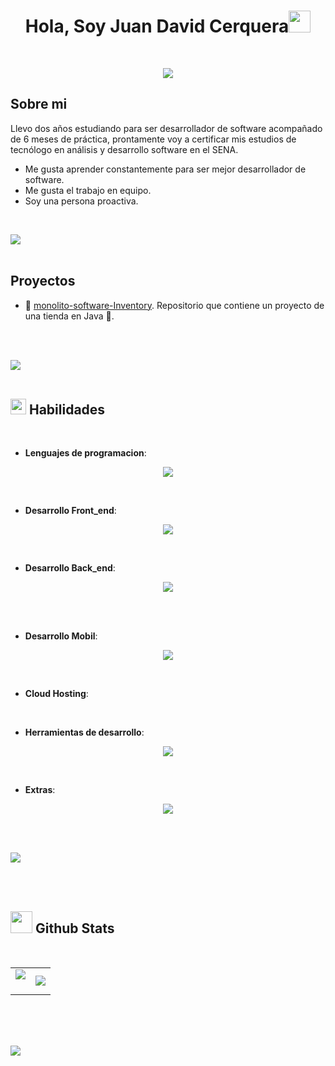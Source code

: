 
<h1 align="center"><b>Hola, Soy Juan David Cerquera</b><img src="https://media.giphy.com/media/hvRJCLFzcasrR4ia7z/giphy.gif" width="35"></h1>
<br>
<p align="center">
  <a href="https://github.com/DenverCoder1/readme-typing-svg"><img src="https://readme-typing-svg.herokuapp.com?font=Time+New+Roman&color=cyan&size=25&center=true&vCenter=true&width=600&height=100&lines=Aprendiendo+nuevas+habilidades..<3;Actitud+proactiva;Desarrollador+Backend;Desarrollador+Frontend;Desarrollador+Mobil;"></a>
</p>






	
##  **Sobre mi**

Llevo dos años estudiando para ser desarrollador de software acompañado de 6 meses de práctica, prontamente voy a certificar mis estudios de tecnólogo en análisis y desarrollo software en el SENA.
- Me gusta aprender constantemente para ser mejor desarrollador de software.
- Me gusta el trabajo en equipo.
- Soy una persona proactiva.


<br>

 
<img src="https://user-images.githubusercontent.com/73097560/115834477-dbab4500-a447-11eb-908a-139a6edaec5c.gif"><br><br>


##  **Proyectos**

* 📁 [monolito-software-Inventory](https://github.com/JuanDavidCerquera/monolito-software-Inventory.git).
Repositorio que contiene un proyecto de una tienda en Java 💾.



<br>
<br>

<img src="https://user-images.githubusercontent.com/73097560/115834477-dbab4500-a447-11eb-908a-139a6edaec5c.gif"><br><br>

## <img src="https://media2.giphy.com/media/QssGEmpkyEOhBCb7e1/giphy.gif?cid=ecf05e47a0n3gi1bfqntqmob8g9aid1oyj2wr3ds3mg700bl&rid=giphy.gif" width ="25"><b> Habilidades</b>
<br>

<p align="center">

-  **Lenguajes de programacion**:

<p align="center">
  <a href="https://skillicons.dev">
    <img src="https://skillicons.dev/icons?i=java,js,ts,cs,dart,py,php"/>
  </a>
</p>

<br>   
    
- **Desarrollo Front_end**:

<p align="center">
  <a href="https://skillicons.dev">
    <img src="https://skillicons.dev/icons?i=angular"/>
  </a>
</p>



<br>   
    
- **Desarrollo Back_end**:

<p align="center">
  <a href="https://skillicons.dev">
    <img src="https://skillicons.dev/icons?i=spring,dotnet"/>
  </a>
</p>
<br>

<br>   
    
- **Desarrollo Mobil**:

<p align="center">
  <a href="https://skillicons.dev">
    <img src="https://skillicons.dev/icons?i=flutter,androidstudio"/>
  </a>
</p>
<br>

- **Cloud Hosting**:


    
<br>

- **Herramientas de desarrollo**:

<p align="center">
  <a href="https://skillicons.dev">
    <img src="https://skillicons.dev/icons?i=github,vscode"/>
  </a>
</p> 

<br>

- **Extras**:

<p align="center">
  <a href="https://skillicons.dev">
    <img src="https://skillicons.dev/icons?i=git,postman,azure" />
  </a>
</p>

</p>


<br>
<br>

<img src="https://user-images.githubusercontent.com/73097560/115834477-dbab4500-a447-11eb-908a-139a6edaec5c.gif"><br><br>

<br>


## <img src="https://media.giphy.com/media/iY8CRBdQXODJSCERIr/giphy.gif" width="35"><b> Github Stats </b>
<br>

<div align="center">



<!--- stats & Trophy (start) -->
<p align="center">
  <!--- stats (start) -->
<table align="center">
<tr border="none">
<td width="50%" align="center">
  
  <img  align="center"  src="https://github-readme-stats.vercel.app/api?username=JuanDavidCerquera&theme=dark&show_icons=true&count_private=true" />
  <br></br>

</td>

<td width="50%" align="center">

  <img  align="center"  src="https://github-readme-stats.anuraghazra1.vercel.app/api/top-langs/?username=JuanDavidCerquera&theme=dark&hide_border=false&no-bg=true&no-frame=true&langs_count=10"/>
  
  </td>
</tr>
</table>
<!--- stats (end) -->



</p>        
<!--- stats (end) -->
</a>
</div>

<br>
<br>
<br>

<img src="https://user-images.githubusercontent.com/73097560/115834477-dbab4500-a447-11eb-908a-139a6edaec5c.gif"><br><br>
